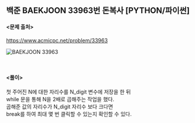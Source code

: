 ## 백준 BAEKJOON 33963번 돈복사 [PYTHON/파이썬]

#### <문제 출처><br>
https://www.acmicpc.net/problem/33963

![BAEKJOON 33963](https://img1.daumcdn.net/thumb/R1280x0/?scode=mtistory2&fname=https%3A%2F%2Fblog.kakaocdn.net%2Fdn%2Fehps3M%2FbtsOna6N45T%2FgsJrkPdvNE0nOCdpXtLcwK%2Fimg.png)

<br>

#### <풀이><br>

첫 주어진 N에 대한 자리수를 N_digit 변수에 저장을 한 뒤  
while 문을 통해 N을 2배로 곱해주는 작업을 했다.  
곱해준 값의 자리수가 N_digit 자리수 보다 크다면  
break를 하여 최대 몇 번 클릭할 수 있는지 확인할 수 있다.  
